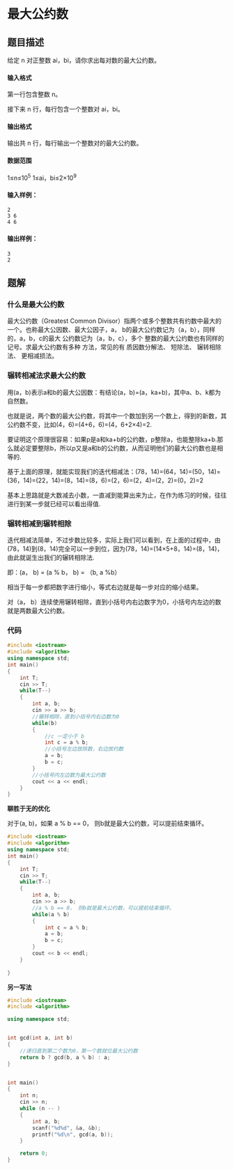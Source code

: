 # 最大公约数

## 题目描述

给定 n 对正整数 ai，bi，请你求出每对数的最大公约数。

#### 输入格式

第一行包含整数 n。

接下来 n 行，每行包含一个整数对 ai，bi。

#### 输出格式

输出共 n 行，每行输出一个整数对的最大公约数。

#### 数据范围

1≤n≤10<sup>5</sup>
1≤ai，bi≤2×10<sup>9</sup>

#### 输入样例：

```
2
3 6
4 6
```

#### 输出样例：

```
3
2
```

## 题解

### 什么是最大公约数

最大公约数（Greatest Common Divisor）指两个或多个整数共有约数中最大的一个。也称最大公因数、最大公因子，a， b的最大公约数记为（a，b），同样的，a，b，c的最大 公约数记为（a，b，c），多个 整数的最大公约数也有同样的记号。求最大公约数有多种 方法，常见的有 质因数分解法、 短除法、 辗转相除法、 更相减损法。

### 辗转相减法求最大公约数

用(a，b)表示a和b的最大公因数：有结论(a，b)=(a，ka+b)，其中a、b、k都为自然数。

也就是说，两个数的最大公约数，将其中一个数加到另一个数上，得到的新数，其公约数不变，比如(4，6)=(4+6，6)=(4，6+2×4)=2.

要证明这个原理很容易：如果p是a和ka+b的公约数，p整除a，也能整除ka+b.那么就必定要整除b，所以p又是a和b的公约数，从而证明他们的最大公约数也是相等的.

基于上面的原理，就能实现我们的迭代相减法：(78，14)=(64，14)=(50，14)=(36，14)=(22，14)=(8，14)=(8，6)=(2，6)=(2，4)=(2，2)=(0，2)=2

基本上思路就是大数减去小数，一直减到能算出来为止，在作为练习的时候，往往进行到某一步就已经可以看出得值.


### 辗转相减到辗转相除

迭代相减法简单，不过步数比较多，实际上我们可以看到，在上面的过程中，由(78，14)到(8，14)完全可以一步到位，因为(78，14)=(14×5+8，14)=(8，14)，由此就诞生出我们的辗转相除法.

即：(a， b) = (a % b， b) = （b, a %b）

相当于每一步都把数字进行缩小，等式右边就是每一步对应的缩小结果。

对（a， b）连续使用辗转相除，直到小括号内右边数字为0，小括号内左边的数就是两数最大公约数。

### 代码

```cpp
#include <iostream>
#include <algorithm>
using namespace std;
int main()
{
    int T;
    cin >> T;
    while(T--)
    {
        int a, b;
        cin >> a >> b;
        //辗转相除，直到小括号内右边数为0
        while(b)
        {
            //c 一定小于 b
            int c = a % b;
            //小括号左边放除数，右边放约数
            a = b;
            b = c;
        }
        //小括号内左边数为最大公约数
        cout << a << endl;
    }
}
```

**聊胜于无的优化**

对于(a, b)，如果 a % b == 0， 则b就是最大公约数，可以提前结束循环。

```cpp
#include <iostream>
#include <algorithm>
using namespace std;
int main()
{
    int T;
    cin >> T;
    while(T--)
    {
        int a, b;
        cin >> a >> b;
        //a % b == 0， 则b就是最大公约数，可以提前结束循环。
        while(a % b)
        {
            int c = a % b;
            a = b;
            b = c;
        }
        cout << b << endl;
    }
    
}
```

**另一写法**

```cpp
#include <iostream>
#include <algorithm>

using namespace std;


int gcd(int a, int b)
{
    //递归直到第二个数为0，第一个数就位最大公约数
    return b ? gcd(b, a % b) : a;
}


int main()
{
    int n;
    cin >> n;
    while (n -- )
    {
        int a, b;
        scanf("%d%d", &a, &b);
        printf("%d\n", gcd(a, b));
    }

    return 0;
}
```

